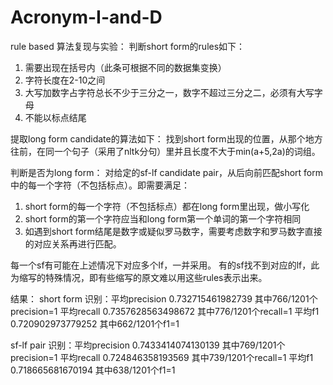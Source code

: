 # Acronym-I-and-D

rule based 算法复现与实验：
判断short form的rules如下：
1.  需要出现在括号内（此条可根据不同的数据集变换）
2.  字符长度在2-10之间
3.  大写加数字占字符总长不少于三分之一，数字不超过三分之二，必须有大写字母
4.  不能以标点结尾

提取long form candidate的算法如下：
找到short form出现的位置，从那个地方往前，在同一个句子（采用了nltk分句）里并且长度不大于min(a+5,2a)的词组。

判断是否为long form：
对给定的sf-lf candidate pair，从后向前匹配short form中的每一个字符（不包括标点）。即需要满足：
1. short form的每一个字符（不包括标点）都在long form里出现，做小写化
2. short form的第一个字符应当和long form第一个单词的第一个字符相同
3. 如遇到short form结尾是数字或疑似罗马数字，需要考虑数字和罗马数字直接的对应关系再进行匹配。

每一个sf有可能在上述情况下对应多个lf，一并采用。
有的sf找不到对应的lf，此为缩写的特殊情况，即有些缩写的原文难以用这些rules表示出来。


结果：
short form 识别：平均precision 0.732715461982739 其中766/1201个precision=1  平均recall 0.7357628563498672 其中776/1201个recall=1  平均f1 0.720902973779252  其中662/1201个f1=1

sf-lf pair 识别：平均precision 0.7433414074130139 其中769/1201个precision=1  平均recall 0.724846358193569 其中739/1201个recall=1  平均f1 0.718665681670194  其中638/1201个f1=1
